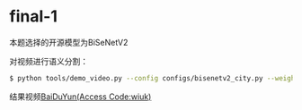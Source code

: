 # final-1
本题选择的开源模型为BiSeNetV2

对视频进行语义分割：
```sh
$ python tools/demo_video.py --config configs/bisenetv2_city.py --weight-path pretrained/model_final_v2_city.pth --input ./video.mp4 --output res.mp4
```

结果视频[BaiDuYun(Access Code:wiuk)](https://pan.baidu.com/s/1O0p5RqLxS2vJ07CFtvgVDw)
